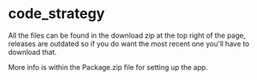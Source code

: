 # code_strategy

All the files can be found in the download zip at the top right of the page, releases are outdated so if you do want the most recent one you'll have to download that.

More info is within the Package.zip file for setting up the app.
